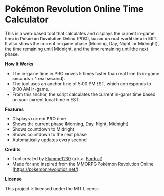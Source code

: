 # Pokémon Revolution Online Time Calculator

This is a web-based tool that calculates and displays the current in-game time in Pokémon Revolution Online (PRO), based on real-world time in EST. It also shows the current in-game phase (Morning, Day, Night, or Midnight), the time remaining until Midnight, and the time remaining until the next phase.

**How It Works**

- The in-game time in PRO moves 5 times faster than real time (5 in-game seconds = 1 real second).
- The tool uses an anchor time of 5:00 PM EST, which corresponds to 9:00 AM in-game.
- From this anchor, the script calculates the current in-game time based on your current local time in EST.

**Features**

- Displays current PRO time
- Shows the current phase (Morning, Day, Night, Midnight)
- Shows countdown to Midnight
- Shows countdown to the next phase
- Automatically updates every second

**Credits**

- Tool created by [Flamme1230](https://pokemonrevolution.net/forum/profile/614309-flamme1230/) (a.k.a. <ins>Fardust</ins>)
- Made for and inspired from the MMORPG Pokémon Revolution Online (https://pokemonrevolution.net/)

**License**

This project is licensed under the MIT License.
